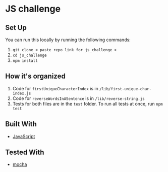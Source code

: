 # JS challenge

## Set Up
You can run this locally by running the following commands:
1. `git clone < paste repo link for js_challenge >`
2. `cd js_challenge`
3. `npm install`

## How it's organized
1. Code for `firstUniqueCharacterIndex` is in `/lib/first-unique-char-index.js`
2. Code for `reverseWordsInASentence` is in `/lib/reverse-string.js`
3. Tests for both files are in the `test` folder. To run all tests at once, run `npm test`

## Built With
* [JavaScript](https://www.javascript.com/)

## Tested With
* [mocha](https://mochajs.org/)
